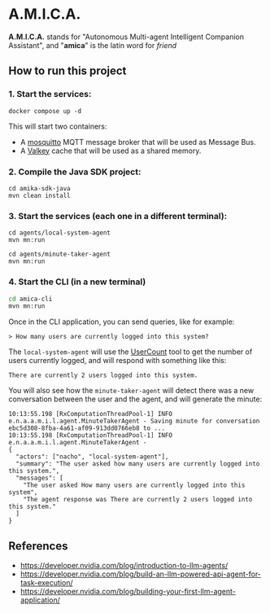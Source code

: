 
# A.M.I.C.A.

**A.M.I.C.A.** stands for "Autonomous Multi-agent Intelligent Companion Assistant", and "**amica**" is the latin word for *friend*

## How to run this project

### 1. Start the services:

```shell
docker compose up -d

```

This will start two containers:

- A [mosquitto](https://mosquitto.org/) MQTT message broker that will be used as Message Bus.
- A [Valkey](https://valkey.io/) cache that will be used as a shared memory.

### 2. Compile the Java SDK project:

```shell
cd amika-sdk-java
mvn clean install
```

### 3. Start the services (each one in a different terminal):

```shell
cd agents/local-system-agent
mvn mn:run
```

```shell
cd agents/minute-taker-agent
mvn mn:run
```

### 4. Start the CLI (in a new terminal)

```bash
cd amica-cli
mvn mn:run
```

Once in the CLI application, you can send queries, like for example:

```shell
> How many users are currently logged into this system?
```

The `local-system-agent` will use the [UserCount](./agents/local-system-agent/src/main/java/es/nachobrito/amica/agent/localsystem/domain/model/agent/tool/UserCountTool.java) tool to get the number of users currently logged, and will respond with something like this:

```shell
There are currently 2 users logged into this system.
```

You will also see how the `minute-taker-agent` will detect there was a new conversation between the user and the agent, and will generate the minute:

```shell
10:13:55.198 [RxComputationThreadPool-1] INFO  e.n.a.a.m.i.l.agent.MinuteTakerAgent - Saving minute for conversation ebc5d308-8fba-4a61-af09-913dd0766eb8 to ...
10:13:55.198 [RxComputationThreadPool-1] INFO  e.n.a.a.m.i.l.agent.MinuteTakerAgent - 
{
  "actors": ["nacho", "local-system-agent"],
  "summary": "The user asked how many users are currently logged into this system.",
  "messages": [
    "The user asked How many users are currently logged into this system",
    "The agent response was There are currently 2 users logged into this system."
  ]
}

```

## References

- https://developer.nvidia.com/blog/introduction-to-llm-agents/
- https://developer.nvidia.com/blog/build-an-llm-powered-api-agent-for-task-execution/
- https://developer.nvidia.com/blog/building-your-first-llm-agent-application/